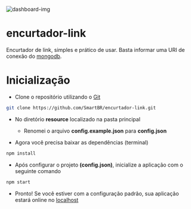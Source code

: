 ![dashboard-img](https://media.discordapp.net/attachments/796017211282161694/796036184849514496/unknown.png?width=891&height=434)

# encurtador-link
Encurtador de link, simples e prático de usar. Basta informar uma URI de conexão do [mongodb](http://mongodb.com).

# Inicialização
- Clone o repositório utilizando o [Git](https://git-scm.com/downloads)
```bash
git clone https://github.com/SmartBR/encurtador-link.git
```

- No diretório **resource** localizado na pasta principal
  - Renomei o arquivo **config.example.json** para **config.json**
 
- Agora você precisa baixar as dependências (terminal)
```bash
npm install
```

- Após configurar o projeto **(config.json)**, inicialize a aplicação com o seguinte comando
```bash
npm start
```
- Pronto! Se você estiver com a configuração padrão, sua aplicação estará online no [localhost](http://localhost)
